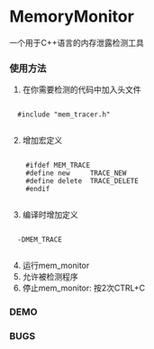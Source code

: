 MemoryMonitor
=============

一个用于C++语言的内存泄露检测工具

### 使用方法
  1. 在你需要检测的代码中加入头文件
  <pre><code>
  #include "mem_tracer.h"
  </pre></code>
  2. 增加宏定义
   <pre><code>
    #ifdef MEM_TRACE
    #define new     TRACE_NEW
    #define delete  TRACE_DELETE
    #endif
   </pre></code>
  3. 编译时增加定义 
  <pre><code>
  -DMEM_TRACE
	</pre></code>
  4. 运行mem\_monitor
  5. 允许被检测程序
  6. 停止mem\_monitor: 按2次CTRL+C
### DEMO

### BUGS

